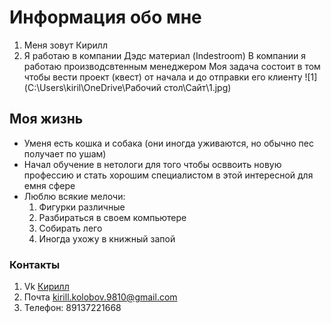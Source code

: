 # Информация обо мне
1. Меня зовут Кирилл
2. Я работаю в компании Дэдс материал (Indestroom) 
   В компании я работаю производсвтенным менеджером
   Моя задача состоит в том чтобы вести проект (квест) от начала и до отправки его клиенту 
![1](C:\Users\kiril\OneDrive\Рабочий стол\Сайт\1.jpg)
## Моя жизнь 
* Уменя есть кошка и собака (они иногда уживаются, но обычно пес получает по ушам)
* Начал обучение в нетологи для того чтобы осввоить новую профессию и стать хорошим специалистом в этой интересной для емня сфере 
* Люблю всякие мелочи:
  1. Фигурки различные
  2. Разбираться в своем компьютере
  3. Собирать лего 
  4. Иногда ухожу в книжный запой 
### Контакты 
1. Vk [Кирилл](https://vk.com/turtule) 
2. Почта kirill.kolobov.9810@gmail.com
3. Телефон: 89137221668 